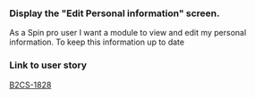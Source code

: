 
### Display the "Edit Personal information" screen.
As a Spin pro user
I want a module to view and edit my personal information.
To keep this information up to date

### Link to user story

[B2CS-1828](https://digitalfemsa.atlassian.net/browse/B2CS-1828#:~:text=B2CS%2D20-,B2CS%2D1828,-iOS%20%7C%7C%20Visualizar%20pantalla)

